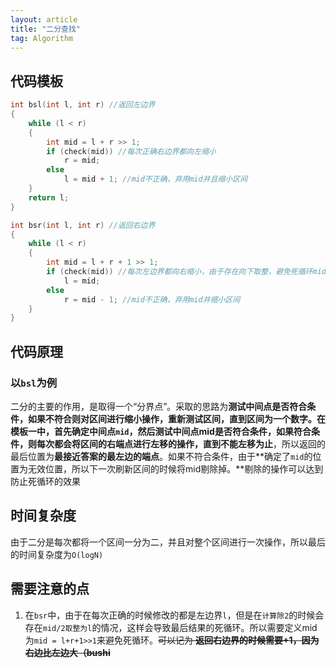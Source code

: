 ```yaml
---
layout: article
title: "二分查找"
tag: Algorithm
---
```


## 代码模板

```c++
int bsl(int l, int r) //返回左边界
{
    while (l < r)
    {
        int mid = l + r >> 1;
        if (check(mid)) //每次正确右边界都向左缩小
            r = mid;
        else
            l = mid + 1; //mid不正确，弃用mid并且缩小区间
    }
    return l;
}

int bsr(int l, int r) //返回右边界
{
    while (l < r)
    {
        int mid = l + r + 1 >> 1;
        if (check(mid)) //每次左边界都向右缩小，由于存在向下取整，避免死循环mid需要l+r+1
            l = mid;
        else
            r = mid - 1; //mid不正确，弃用mid并缩小区间
    }
}
```

## 代码原理

### 以`bsl`为例

​    二分的主要的作用，是取得一个“分界点”。采取的思路为**测试中间点是否符合条件，如果不符合则对区间进行缩小操作，重新测试区间，直到区间为一个数字。**在模板一中，首先确定中间点`mid`，然后测试中间点mid是否符合条件，如果符合条件，则每次都会**将区间的右端点进行左移的操作，直到不能左移为止**，所以返回的最后位置为**最接近答案的最左边的端点**。如果不符合条件，由于**确定了`mid`的位置为无效位置，所以下一次刷新区间的时候将mid剔除掉。**剔除的操作可以达到防止死循环的效果

## 时间复杂度

​    由于二分是每次都将一个区间一分为二，并且对整个区间进行一次操作，所以最后的时间复杂度为`O(logN)`

## 需要注意的点

1. 在`bsr`中，由于在每次正确的时候修改的都是左边界`l`，但是在`计算除2`的时候会存在`mid/2取整为l`的情况，这样会导致最后结果的死循环。所以需要定义mid为`mid = l+r+1>>1`来避免死循环。~~可以记为 **返回右边界的时候需要+1，因为右边比左边大（bushi**~~
